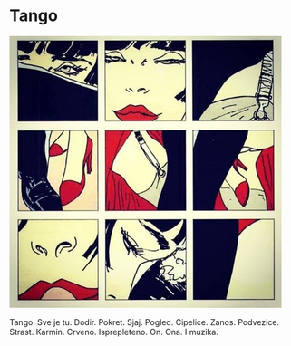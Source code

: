 # Tango

![](tango.jpg)

Tango. Sve je tu. Dodir. Pokret. Sjaj. Pogled. Cipelice. Zanos. Podvezice. Strast. Karmin. Crveno. Isprepleteno. On. Ona. I muzika.